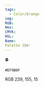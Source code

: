 ```yaml
---
tags:
  - Color/Orange
img: 
RGB: 
Hex: 
CMYK: 
HSL: 
Name: 
Palette ID#:
---
```

⛔️
```palette
#EF9B0F
```
RGB 239, 155, 15